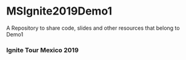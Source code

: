 # MSIgnite2019Demo1

A Repository to share code, slides and other resources that belong to Demo1 

### Ignite Tour Mexico 2019
